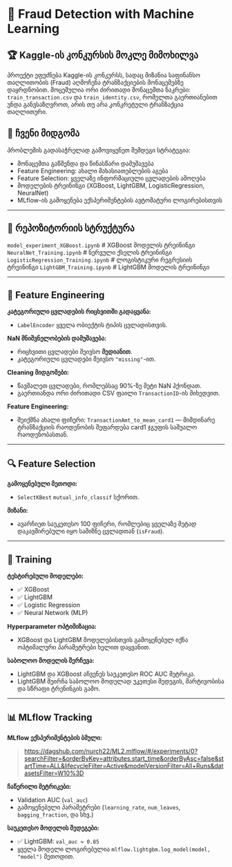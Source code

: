 # 🧠 Fraud Detection with Machine Learning

## 🏆 Kaggle-ის კონკურსის მოკლე მიმოხილვა

პროექტი ეფუძნება Kaggle-ის კონკურსს, სადაც მიზანია საფინანსო თაღლითობის (Fraud) აღმოჩენა ტრანზაქციების მონაცემებზე დაყრდნობით. მოცემულია ორი ძირითადი მონაცემთა ნაკრები: `train_transaction.csv` და `train_identity.csv`, რომელთა გაერთიანებით უნდა განვსაზღვროთ, არის თუ არა კონკრეტული ტრანზაქცია თაღლითური.

## 🎯 ჩვენი მიდგომა

პრობლემის გადასაჭრელად გამოვიყენეთ შემდეგი სტრატეგია:
- მონაცემთა გაწმენდა და წინასწარი დამუშავება
- Feature Engineering: ახალი მახასიათებლების აგება
- Feature Selection: ყველაზე ინფორმაციული ცვლადების ამოღება
- მოდელების ტრეინინგი (XGBoost, LightGBM, LogisticRegression, NeuralNet)
- MLflow-ის გამოყენება ექსპერიმენტების ავტომატური ლოგირებისთვის

---

## 📁 რეპოზიტორიის სტრუქტურა

`model_experiment_XGBoost.ipynb` # XGBoost მოდელის ტრეინინგი 
`NeuralNet_Training.ipynb` # ნერვული ქსელის ტრეინინგი 
`LogisticRegression_Training.ipynb` # ლოგისტიკური რეგრესიის ტრეინინგი 
`LightGBM_Training.ipynb` # LightGBM მოდელის ტრეინინგი


---

## 🧱 Feature Engineering

**კატეგორიული ცვლადების რიცხვითში გადაყვანა:**
- `LabelEncoder` ყველა ობიექტის ტიპის ცვლადისთვის.

**NaN მნიშვნელობების დამუშავება:**
- რიცხვითი ცვლადები შეივსო **მედიანით**.
- კატეგორიული ცვლადები შეივსო `"missing"`-ით.

**Cleaning მიდგომები:**
- წავშალეთ ცვლადები, რომლებსაც 90%-ზე მეტი NaN ჰქონდათ.
- გაერთიანდა ორი ძირითადი CSV ფაილი `TransactionID`-ის მიხედვით.

**Feature Engineering:**
- შეიქმნა ახალი ფიჩერი: `TransactionAmt_to_mean_card1` — მიმდინარე ტრანზაქციის რაოდენობის შეფარდება card1 ჯგუფის საშუალო რაოდენობასთან.

---

## 🔍 Feature Selection

**გამოყენებული მეთოდი:**
- `SelectKBest` `mutual_info_classif` სქორით.

**მიზანი:**
- ავარჩიეთ საუკეთესო 100 ფიჩერი, რომლებიც ყველაზე მეტად დაკავშირებული იყო სამიზნე ცვლადთან (`isFraud`).

---

## 🧠 Training

**ტესტირებული მოდელები:**
- ✅ XGBoost  
- ✅ LightGBM  
- ✅ Logistic Regression  
- ✅ Neural Network (MLP)

**Hyperparameter ოპტიმიზაცია:**
- XGBoost და LightGBM მოდელებისთვის გამოყენებულ იქნა ოპტიმალური პარამეტრები ხელით დაყვანით.
  
**საბოლოო მოდელის შერჩევა:**
- LightGBM და XGBoost აჩვენეს საუკეთესო ROC AUC მეტრიკა.
- LightGBM შეირჩა საბოლოო მოდელად უკეთესი შედეგის, მარტივობისა და სწრაფი ტრენინგის გამო.

---

## 📊 MLflow Tracking

**MLflow ექსპერიმენტების ბმული:**
> https://dagshub.com/nurch22/ML2.mlflow/#/experiments/0?searchFilter=&orderByKey=attributes.start_time&orderByAsc=false&startTime=ALL&lifecycleFilter=Active&modelVersionFilter=All+Runs&datasetsFilter=W10%3D

**ჩაწერილი მეტრიკები:**
- Validation AUC (`val_auc`)
- გამოყენებული პარამეტრები (`learning_rate`, `num_leaves`, `bagging_fraction`, და სხვ.)

**საუკეთესო მოდელის შედეგები:**
- ✅ LightGBM: `val_auc ≈ 0.85`
- ყველა მოდელი ლოგირებულია `mlflow.lightgbm.log_model(model, "model")` მეთოდით.

